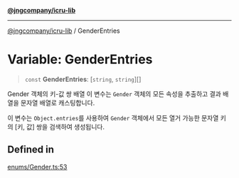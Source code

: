 [**@jngcompany/icru-lib**](../README.md)

***

[@jngcompany/icru-lib](../globals.md) / GenderEntries

# Variable: GenderEntries

> `const` **GenderEntries**: [`string`, `string`][]

Gender 객체의 키-값 쌍 배열
이 변수는 `Gender` 객체의 모든 속성을 추출하고 결과 배열을 문자열 배열로 캐스팅합니다.

이 변수는 `Object.entries`를 사용하여 `Gender` 객체에서 모든 열거 가능한
문자열 키의 [키, 값] 쌍을 검색하여 생성됩니다.

## Defined in

[enums/Gender.ts:53](https://github.com/jngcompany/icru-lib/blob/b7449bcd797231bbdee859540a0491f84dffb672/src/enums/Gender.ts#L53)
